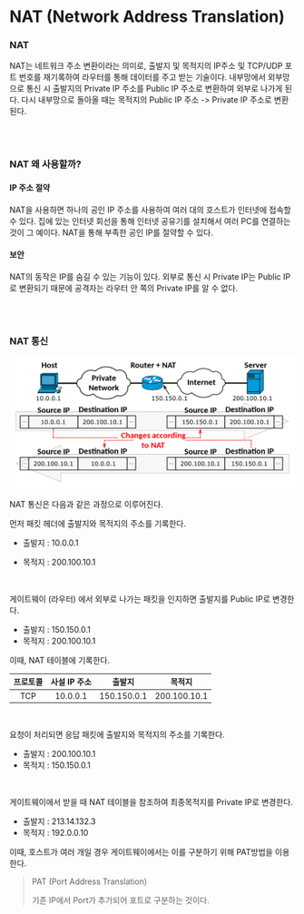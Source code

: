 # NAT (Network Address Translation)

### NAT

NAT는 네트워크 주소 변환이라는 의미로, 출발지 및 목적지의 IP주소 및 TCP/UDP 포트 번호를 재기록하여 라우터를 통해 데이터를 주고 받는 기술이다. 내부망에서 외부망으로 통신 시 출발지의 Private IP 주소를 Public IP 주소로 변환하여 외부로 나가게 된다. 다시 내부망으로 돌아올 때는 목적지의 Public IP 주소 -> Private IP 주소로 변환된다.

</br>

</br>

### NAT 왜 사용할까?

#### IP 주소 절약

NAT을 사용하면 하나의 공인 IP 주소를 사용하여 여러 대의 호스트가 인터넷에 접속할 수 있다. 집에 있는 인터넷 회선을 통해 인터넷 공유기를 설치해서 여러 PC를 연결하는 것이 그 예이다. NAT을 통해 부족한 공인 IP를 절약할 수 있다.

#### 보안

NAT의 동작은 IP를 숨길 수 있는 기능이 있다. 외부로 통신 시 Private IP는 Public IP로 변환되기 때문에 공격자는 라우터 안 쪽의 Private IP를 알 수 없다.

</br>

</br>

### NAT 통신

![NAT](NAT.assets/NAT.png)

NAT 통신은 다음과 같은 과정으로 이루어진다.

먼저 패킷 헤더에 출발지와 목적지의 주소를 기록한다.

- 출발지 : 10.0.0.1

- 목적지 : 200.100.10.1

</br>

게이트웨이 (라우터) 에서 외부로 나가는 패킷을 인지하면 출발지를 Public IP로 변경한다.

- 출발지 : 150.150.0.1
- 목적지 : 200.100.10.1

이때, NAT 테이블에 기록한다.

| 프로토콜 | 사설 IP 주소 |   출발지    |    목적지    |
| :------: | :----------: | :---------: | :----------: |
|   TCP    |   10.0.0.1   | 150.150.0.1 | 200.100.10.1 |

</br>

요청이 처리되면 응답 패킷에 출발지와 목적지의 주소를 기록한다.

- 출발지 : 200.100.10.1
- 목적지 : 150.150.0.1

</br>

게이트웨이에서 받을 때 NAT 테이블을 참조하여 최종목적지를 Private IP로 변경한다.

- 출발지 : 213.14.132.3
- 목적지 : 192.0.0.10

이때, 호스트가 여러 개일 경우 게이트웨이에서는 이를 구분하기 위해 PAT방법을 이용한다.

> PAT (Port Address Translation)
>
> 기존 IP에서 Port가 추가되어 포트로 구분하는 것이다.